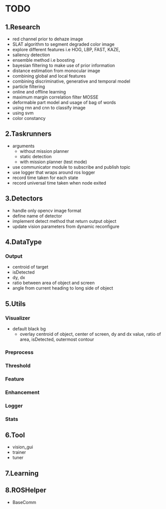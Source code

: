 # TODO

## 1.Research 
- red channel prior to dehaze image 
- SLAT algorithm to segment degraded color image 
- explore different features i.e HOG, LBP, FAST, KAZE, 
- saliency detection 
- ensemble method i.e boosting 
- bayesian filtering to make use of prior information 
- distance estimation from monocular image 
- combining global and local features
- combining discriminative, generative and temporal model 
- particle filtering 
- online and offline learning 
- maximum margin correlation filter MOSSE
- deformable part model and usage of bag of words
- using rnn and cnn to classify image 
- using svm 
- color constancy 

## 2.Taskrunners
- arguments
  - without mission planner
  - static detection 
  - with mission planner (test mode)
- use communicator module to subscribe and publish topic 
- use logger that wraps around ros logger 
- record time taken for each state 
- record universal time taken when node exited

## 3.Detectors
- handle only opencv image format 
- define name of detector 
- implement detect method that return output object 
- update vision parameters from dynamic reconfigure 

## 4.DataType 
### Output
- centroid of target 
- isDetected  
- dy, dx
- ratio between area of object and screen 
- angle from current heading to long side of object 


## 5.Utils

### Visualizer
- default black bg
  - overlay centroid of object, center of screen, dy and dx value, ratio of area, isDetected, outermost contour 

### Preprocess 
### Threshold 
### Feature
### Enhancement
### Logger
### Stats 

## 6.Tool
- vision_gui
- trainer
- tuner 

## 7.Learning 

## 8.ROSHelper 
- BaseComm
